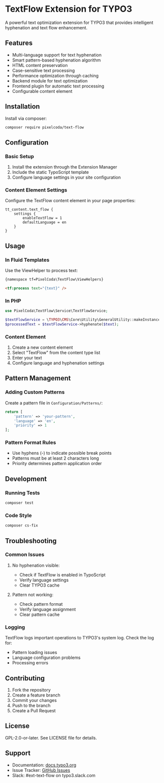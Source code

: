 # TextFlow Extension for TYPO3

A powerful text optimization extension for TYPO3 that provides intelligent hyphenation and text flow enhancement.

## Features



- Multi-language support for text hyphenation
- Smart pattern-based hyphenation algorithm
- HTML content preservation
- Case-sensitive text processing
- Performance optimization through caching
- Backend module for text optimization
- Frontend plugin for automatic text processing
- Configurable content element

## Installation

Install via composer:

```bash
composer require pixelcoda/text-flow
```

## Configuration

### Basic Setup

1. Install the extension through the Extension Manager
2. Include the static TypoScript template
3. Configure language settings in your site configuration

### Content Element Settings

Configure the TextFlow content element in your page properties:

```typoscript
tt_content.text_flow {
    settings {
        enableTextFlow = 1
        defaultLanguage = en
    }
}
```

## Usage

### In Fluid Templates

Use the ViewHelper to process text:

```html
{namespace tf=PixelCoda\TextFlow\ViewHelpers}

<tf:process text="{text}" />
```

### In PHP

```php
use PixelCoda\TextFlow\Service\TextFlowService;

$textFlowService = \TYPO3\CMS\Core\Utility\GeneralUtility::makeInstance(TextFlowService::class);
$processedText = $textFlowService->hyphenate($text);
```

### Content Element

1. Create a new content element
2. Select "TextFlow" from the content type list
3. Enter your text
4. Configure language and hyphenation settings

## Pattern Management

### Adding Custom Patterns

Create a pattern file in `Configuration/Patterns/`:

```php
return [
    'pattern' => 'your-pattern',
    'language' => 'en',
    'priority' => 1
];
```

### Pattern Format Rules

- Use hyphens (-) to indicate possible break points
- Patterns must be at least 2 characters long
- Priority determines pattern application order

## Development

### Running Tests

```bash
composer test
```

### Code Style

```bash
composer cs-fix
```

## Troubleshooting

### Common Issues

1. No hyphenation visible:
   - Check if TextFlow is enabled in TypoScript
   - Verify language settings
   - Clear TYPO3 cache

2. Pattern not working:
   - Check pattern format
   - Verify language assignment
   - Clear pattern cache

### Logging

TextFlow logs important operations to TYPO3's system log. Check the log for:
- Pattern loading issues
- Language configuration problems
- Processing errors

## Contributing

1. Fork the repository
2. Create a feature branch
3. Commit your changes
4. Push to the branch
5. Create a Pull Request

## License

GPL-2.0-or-later. See LICENSE file for details.

## Support

- Documentation: [docs.typo3.org](https://docs.typo3.org)
- Issue Tracker: [GitHub Issues](https://github.com/pixelcoda/text-flow/issues)
- Slack: #ext-text-flow on typo3.slack.com
